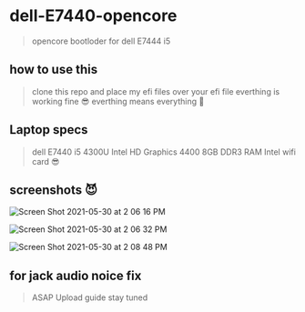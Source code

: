 # dell-E7440-opencore 
>opencore bootloder for dell E7444 i5

## how to use this 
>clone this repo and place my efi files over your efi file
everthing is working fine :sunglasses:
everthing means everything :cowboy_hat_face:


## Laptop specs
> dell E7440 i5 4300U
Intel HD Graphics 4400
8GB DDR3 RAM
Intel wifi card :sunglasses:



## screenshots :smiling_imp:

![Screen Shot 2021-05-30 at 2 06 16 PM](https://user-images.githubusercontent.com/71174208/120097881-79351b00-c150-11eb-8a75-dd8f8a47dbcd.png)

![Screen Shot 2021-05-30 at 2 06 32 PM](https://user-images.githubusercontent.com/71174208/120097917-a1247e80-c150-11eb-9794-230d92809311.png)

![Screen Shot 2021-05-30 at 2 08 48 PM](https://user-images.githubusercontent.com/71174208/120097922-a4b80580-c150-11eb-9219-df45bbda6aaf.png)

## for jack audio noice fix 
> ASAP Upload guide stay tuned



